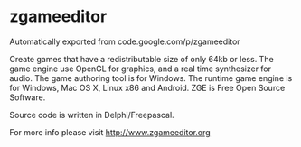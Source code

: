 # zgameeditor
Automatically exported from code.google.com/p/zgameeditor

Create games that have a redistributable size of only 64kb or less. The game engine use OpenGL for graphics, and a real time synthesizer for audio. The game authoring tool is for Windows. The runtime game engine is for Windows, Mac OS X, Linux x86 and Android. ZGE is Free Open Source Software.

Source code is written in Delphi/Freepascal.

For more info please visit http://www.zgameeditor.org
